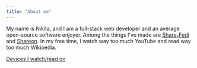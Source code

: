 ```yaml
---
title: "About me"
---
```


My name is Nikita, and I am a full-stack web developer and an average open-source software enjoyer. Among the things I've made are [Share₂Fedi](https://github.com/kytta/share2fedi) and [Shareon](https://shareon.js.org/). In my free time, I watch way too much YouTube and read way too much Wikipedia.

<a href="/uses" class="view-all">Devices I watch/read on</a>

